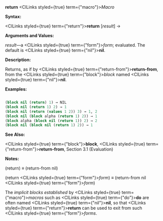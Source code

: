 **return** <ClLinks styled={true} term={"macro"}><i>Macro</i></ClLinks>

**Syntax:**

<ClLinks styled={true} term={"return"}><b>return</b></ClLinks> [*result*] →

**Arguments and Values:**

*result*—a <ClLinks styled={true} term={"form"}><i>form</i></ClLinks>; evaluated. The default is <ClLinks styled={true} term={"nil"}><b>nil</b></ClLinks>.

**Description:**

Returns, as if by <ClLinks styled={true} term={"return-from"}><b>return-from</b></ClLinks>, from the <ClLinks styled={true} term={"block"}><i>block</i></ClLinks> named <ClLinks styled={true} term={"nil"}><b>nil</b></ClLinks>.

**Examples:**

```lisp

(block nil (return) 1) → NIL 
(block nil (return 1) 2) → 1 
(block nil (return (values 1 2)) 3) → 1, 2 
(block nil (block alpha (return 1) 2)) → 1 
(block alpha (block nil (return 1)) 2) → 2 
(block nil (block nil (return 1) 2)) → 1 

```

**See Also:**

<ClLinks styled={true} term={"block"}><b>block</b></ClLinks>, <ClLinks styled={true} term={"return-from"}><b>return-from</b></ClLinks>, Section 3.1 (Evaluation)

**Notes:**

(return) *≡* (return-from nil)

(return <ClLinks styled={true} term={"form"}><i>form</i></ClLinks>) *≡* (return-from nil <ClLinks styled={true} term={"form"}><i>form</i></ClLinks>)

The *implicit blocks established* by <ClLinks styled={true} term={"macro"}><i>macros</i></ClLinks> such as <ClLinks styled={true} term={"do"}><b>do</b></ClLinks> are often named <ClLinks styled={true} term={"nil"}><b>nil</b></ClLinks>, so that <ClLinks styled={true} term={"return"}><b>return</b></ClLinks> can be used to exit from such <ClLinks styled={true} term={"form"}><i>forms</i></ClLinks>.
